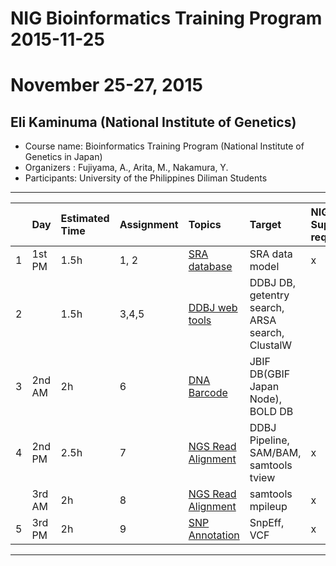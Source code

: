 # NIG Bioinformatics Training Program 2015-11-25
# November 25-27, 2015
## Eli Kaminuma (National Institute of Genetics)

- Course name: Bioinformatics Training  Program (National Institute of Genetics in Japan)
- Organizers : Fujiyama, A., Arita, M., Nakamura, Y.
- Participants: University of the Philippines Diliman Students

----------------------------------------------------

|  | Day   | Estimated Time   | Assignment   | Topics       | Target       | NIG Supercomputer required |
|:--|:-----------|:------------|:-------------|:-------------|:-------------|:-------------|
|1| 1st PM|  1.5h |   1, 2       | [SRA database](ek_BioinfoPRG151125.pdf)| SRA data model      |  x |
|2|       |  1.5h |   3,4,5      | [DDBJ web tools](ek_BioinfoPRG151125.pdf) | DDBJ DB, getentry search, ARSA search, ClustalW |  |
|3|   2nd AM   |    2h |     6  | [DNA Barcode](ek_BioinfoPRG151126.pdf)      | JBIF DB(GBIF Japan Node), BOLD DB | |
|4|   2nd PM   |  2.5h |      7 | [NGS Read Alignment](ek_BioinfoPRG151126.pdf) |  DDBJ Pipeline, SAM/BAM, samtools tview |x|
| |   3rd AM   |    2h |      8 | [NGS Read Alignment](ek_BioinfoPRG151126.pdf) |  samtools mpileup                      |x|
|5|    3rd PM  |    2h |      9 | [SNP Annotation](ek_BioinfoPRG151127.pdf)   |  SnpEff,  VCF                          |x|


----------------------------------------------------
